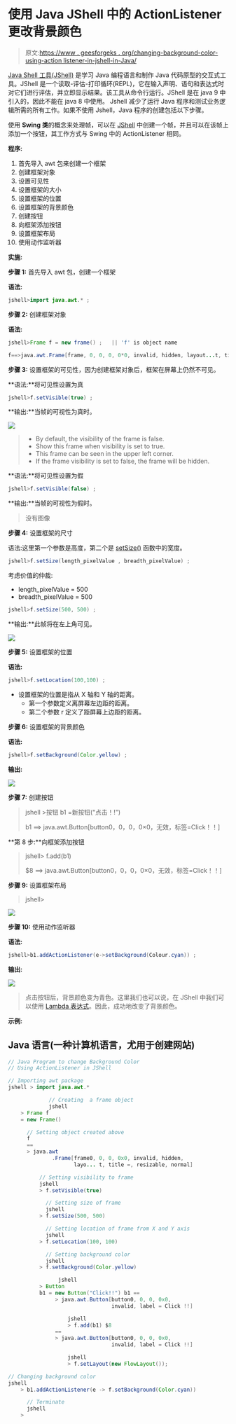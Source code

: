# 使用 Java JShell 中的 ActionListener 更改背景颜色

> 原文:[https://www . geesforgeks . org/changing-background-color-using-action listener-in-jshell-in-Java/](https://www.geeksforgeeks.org/changing-background-color-using-actionlistener-in-jshell-in-java/)

[Java Shell 工具(JShell)](https://www.geeksforgeeks.org/jshell-java-9-new-feature/) 是学习 Java 编程语言和制作 Java 代码原型的交互式工具。JShell 是一个读取-评估-打印循环(REPL)，它在输入声明、语句和表达式时对它们进行评估，并立即显示结果。该工具从命令行运行。JShell 是在 java 9 中引入的，因此不能在 java 8 中使用。
Jshell 减少了运行 Java 程序和测试业务逻辑所需的所有工作。如果不使用 Jshell，Java 程序的创建包括以下步骤。

使用 **Swing 类**的概念来处理帧，可以在 [JShell](https://www.geeksforgeeks.org/jshell-java-9-new-feature/) 中创建一个帧，并且可以在该帧上添加一个按钮，其工作方式与 Swing 中的 ActionListener 相同。

**程序:**

1.  首先导入 awt 包来创建一个框架
2.  创建框架对象
3.  设置可见性
4.  设置框架的大小
5.  设置框架的位置
6.  设置框架的背景颜色
7.  创建按钮
8.  向框架添加按钮
9.  设置框架布局
10.  使用动作监听器

**实施:**

**步骤 1:** 首先导入 awt 包，创建一个框架

**语法:**

```java
jshell>import java.awt.* ;
```

**步骤 2:** 创建框架对象

**语法:**

```java
jshell>Frame f = new frame() ;   || 'f' is object name
```

```java
f==>java.awt.Frame[frame, 0, 0, 0, 0*0, invalid, hidden, layout...t, title = resizable, normal ]
```

**步骤 3:** 设置框架的可见性，因为创建框架对象后，框架在屏幕上仍然不可见。

**语法:**将可见性设置为真

```java
jshell>f.setVisible(true) ;
```

**输出:**当帧的可视性为真时。

![](img/0b99e9852529fbff12d72fbeadc27dea.png)

> *   By default, the visibility of the frame is false.
> *   Show this frame when visibility is set to true.
> *   This frame can be seen in the upper left corner.
> *   If the frame visibility is set to false, the frame will be hidden.

**语法:**将可见性设置为假

```java
jshell>f.setVisible(false) ;
```

**输出:**当帧的可视性为假时。

> 没有图像

**步骤 4:** 设置框架的尺寸

语法:这里第一个参数是高度，第二个是 [setSize()](https://www.geeksforgeeks.org/java-awt-dimension-class/) 函数中的宽度。

```java
jshell>f.setSize(length_pixelValue , breadth_pixelValue) ;
```

考虑价值的仲裁:

*   length_pixelValue = 500
*   breadth_pixelValue = 500

```java
jshell>f.setSize(500, 500) ;
```

**输出:**此帧将在左上角可见。

![](img/dfa91491ad6686111dafd5e90e6504c3.png)

**步骤 5:** 设置框架的位置

**语法:**

```java
jshell>f.setLocation(100,100) ;
```

*   设置框架的位置是指从 X 轴和 Y 轴的距离。
    *   第一个参数定义离屏幕左边距的距离。
    *   第二个参数 r 定义了距屏幕上边距的距离。

**步骤 6:** 设置框架的背景颜色

**语法:**

```java
jshell>f.setBackground(Color.yellow) ;
```

**输出:**

![](img/166563a9789313f4388e46dc0576c6e2.png)

**步骤 7:** 创建按钮

> jshell >按钮 b1 =新按钮(“点击！!")
> 
> b1 ==> java.awt.Button[button0，0，0，0×0，无效，标签=Click！！]

**第 8 步:**向框架添加按钮

> jshell> f.add(b1)
> 
> $8 ==> java.awt.Button[button0，0，0，0×0，无效，标签=Click！！]

**步骤 9:** 设置框架布局

> jshell>

![](img/2ec5584b8a84e4cddac1cf6ac915444b.png)

**步骤 10:** 使用动作监听器

**语法:**

```java
jshell>b1.addActionListener(e->setBackground(Colour.cyan)) ;
```

**输出:**

![](img/eb3f8cfb77193ab9e76de22cf732f8eb.png)

> 点击按钮后，背景颜色变为青色。这里我们也可以说，在 JShell 中我们可以使用 [Lambda 表达式](https://www.geeksforgeeks.org/lambda-expressions-java-8/)。因此，成功地改变了背景颜色。

**示例:**

## Java 语言(一种计算机语言，尤用于创建网站)

```java
// Java Program to change Background Color
// Using ActionListener in JShell

// Importing awt package
jshell > import java.awt.*

             // Creating  a frame object
             jshell
    > Frame f
    = new Frame()

      // Setting object created above
      f
      ==
      > java.awt
              .Frame[frame0, 0, 0, 0x0, invalid, hidden,
                     layo... t, title =, resizable, normal]

          // Setting visibility to frame
          jshell
          > f.setVisible(true)

            // Setting size of frame
            jshell
          > f.setSize(500, 500)

            // Setting location of frame from X and Y axis
            jshell
          > f.setLocation(100, 100)

            // Setting background color
            jshell
          > f.setBackground(Color.yellow)

                jshell
          > Button
          b1 = new Button("Click!!") b1 ==
               > java.awt.Button[button0, 0, 0, 0x0,
                                 invalid, label = Click !!]

                   jshell
                   > f.add(b1) $8
               ==
               > java.awt.Button[button0, 0, 0, 0x0,
                                 invalid, label = Click !!]

                   jshell
                   > f.setLayout(new FlowLayout());

// Changing background color
jshell
    > b1.addActionListener(e -> f.setBackground(Color.cyan))

      // Terminate
      jshell
    >
```